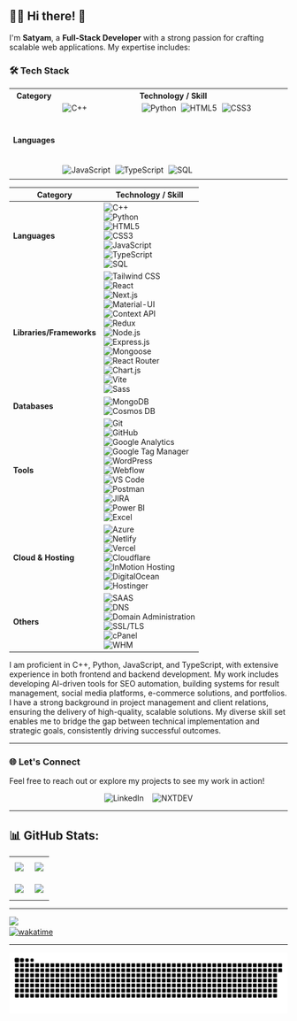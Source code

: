 ## 👨‍💻 Hi there! 👋

I'm **Satyam**, a **Full-Stack Developer** with a strong passion for crafting scalable web applications. My expertise includes:

### 🛠️ Tech Stack


<table>
  <tr>
    <th>Category</th>
    <th>Technology / Skill</th>
  </tr>
  <tr>
    <td><strong>Languages</strong></td>
    <td>
      <img src="https://img.shields.io/badge/C%2B%2B-00599C?style=flat&logo=c%2B%2B&logoColor=white" alt="C++" style="margin: 0 95px 95px 0; display: inline-block;">
      <img src="https://img.shields.io/badge/Python-3776AB?style=flat&logo=python&logoColor=white" alt="Python" style="margin: 0 5px 5px 0; display: inline-block;">
      <img src="https://img.shields.io/badge/HTML5-E34F26?style=flat&logo=html5&logoColor=white" alt="HTML5" style="margin: 0 5px 5px 0; display: inline-block;">
      <img src="https://img.shields.io/badge/CSS3-1572B6?style=flat&logo=css3&logoColor=white" alt="CSS3" style="margin: 0 5px 5px 0; display: inline-block;">
      <img src="https://img.shields.io/badge/JavaScript-F7DF1E?style=flat&logo=javascript&logoColor=black" alt="JavaScript" style="margin: 0 5px 5px 0; display: inline-block;">
      <img src="https://img.shields.io/badge/TypeScript-007ACC?style=flat&logo=typescript&logoColor=white" alt="TypeScript" style="margin: 0 5px 5px 0; display: inline-block;">
      <img src="https://img.shields.io/badge/SQL-4479A1?style=flat&logo=postgresql&logoColor=white" alt="SQL" style="margin: 0 0 5px 0; display: inline-block;">
    </td>
  </tr>
</table>




  
  | **Category**  | **Technology / Skill**                                                                                                                  |
  |---------------|----------------------------------------------------------------------------------------------------------------------------------|
  | **Languages** | <div class="margin-right: 10px; display:inline-block;">![C++](https://img.shields.io/badge/C%2B%2B-00599C?style=flat&logo=c%2B%2B&logoColor=white)</div> <div class="margin-right: 10px; display:inline-block;">![Python](https://img.shields.io/badge/Python-3776AB?style=flat&logo=python&logoColor=white)</div> <div class="margin-right: 10px; display:inline-block;">![HTML5](https://img.shields.io/badge/HTML5-E34F26?style=flat&logo=html5&logoColor=white)</div> <div class="margin-right: 10px; display:inline-block;">![CSS3](https://img.shields.io/badge/CSS3-1572B6?style=flat&logo=css3&logoColor=white)</div> <div class="margin-right: 10px; display:inline-block;">![JavaScript](https://img.shields.io/badge/JavaScript-F7DF1E?style=flat&logo=javascript&logoColor=black)</div> <div class="margin-right: 10px; display:inline-block;">![TypeScript](https://img.shields.io/badge/TypeScript-007ACC?style=flat&logo=typescript&logoColor=white)</div> <div class="margin-right: 10px; display:inline-block;">![SQL](https://img.shields.io/badge/SQL-4479A1?style=flat&logo=postgresql&logoColor=white)</div> |
  | **Libraries/Frameworks** | <div class="margin-right: 10px; display:inline-block;">![Tailwind CSS](https://img.shields.io/badge/Tailwind_CSS-38B2AC?style=flat&logo=tailwind-css&logoColor=white)</div> <div class="margin-right: 10px; display:inline-block;">![React](https://img.shields.io/badge/React-61DAFB?style=flat&logo=react&logoColor=black)</div> <div class="margin-right: 10px; display:inline-block;">![Next.js](https://img.shields.io/badge/Next.js-000000?style=flat&logo=next.js&logoColor=white)</div> <div class="margin-right: 10px; display:inline-block;">![Material-UI](https://img.shields.io/badge/Material--UI-0081CB?style=flat&logo=mui&logoColor=white)</div> <div class="margin-right: 10px; display:inline-block;">![Context API](https://img.shields.io/badge/Context_API-61DAFB?style=flat&logo=react&logoColor=black)</div> <div class="margin-right: 10px; display:inline-block;">![Redux](https://img.shields.io/badge/Redux-764ABC?style=flat&logo=redux&logoColor=white)</div> <div class="margin-right: 10px; display:inline-block;">![Node.js](https://img.shields.io/badge/Node.js-339933?style=flat&logo=node.js&logoColor=white)</div> <div class="margin-right: 10px; display:inline-block;">![Express.js](https://img.shields.io/badge/Express.js-000000?style=flat&logo=express&logoColor=white)</div> <div class="margin-right: 10px; display:inline-block;">![Mongoose](https://img.shields.io/badge/Mongoose-880000?style=flat&logo=mongoose&logoColor=white)</div> <div class="margin-right: 10px; display:inline-block;">![React Router](https://img.shields.io/badge/React_Router-CA4245?style=flat&logo=react-router&logoColor=white)</div> <div class="margin-right: 10px; display:inline-block;">![Chart.js](https://img.shields.io/badge/Chart.js-FF6384?style=flat&logo=chartdotjs&logoColor=white)</div> <div class="margin-right: 10px; display:inline-block;">![Vite](https://img.shields.io/badge/Vite-646CFF?style=flat&logo=vite&logoColor=white)</div> <div class="margin-right: 10px; display:inline-block;">![Sass](https://img.shields.io/badge/Sass-CC6699?style=flat&logo=sass&logoColor=white)</div> |
  | **Databases** | <div class="margin-right: 10px; display:inline-block;">![MongoDB](https://img.shields.io/badge/MongoDB-47A248?style=flat&logo=mongodb&logoColor=white)</div> <div class="margin-right: 10px; display:inline-block;">![Cosmos DB](https://img.shields.io/badge/Cosmos_DB-0078D4?style=flat&logo=microsoft-azure&logoColor=white)</div> |
  | **Tools** | <div class="margin-right: 10px; display:inline-block;">![Git](https://img.shields.io/badge/Git-F05032?style=flat&logo=git&logoColor=white)</div> <div class="margin-right: 10px; display:inline-block;">![GitHub](https://img.shields.io/badge/GitHub-181717?style=flat&logo=github&logoColor=white)</div> <div class="margin-right: 10px; display:inline-block;">![Google Analytics](https://img.shields.io/badge/Google_Analytics-E37400?style=flat&logo=google-analytics&logoColor=white)</div> <div class="margin-right: 10px; display:inline-block;">![Google Tag Manager](https://img.shields.io/badge/Google_Tag_Manager-246FDB?style=flat&logo=google-tag-manager&logoColor=white)</div> <div class="margin-right: 10px; display:inline-block;">![WordPress](https://img.shields.io/badge/WordPress-21759B?style=flat&logo=wordpress&logoColor=white)</div> <div class="margin-right: 10px; display:inline-block;">![Webflow](https://img.shields.io/badge/Webflow-4353FF?style=flat&logo=webflow&logoColor=white)</div> <div class="margin-right: 10px; display:inline-block;">![VS Code](https://img.shields.io/badge/VS_Code-007ACC?style=flat&logo=visual-studio-code&logoColor=white)</div> <div class="margin-right: 10px; display:inline-block;">![Postman](https://img.shields.io/badge/Postman-FF6C37?style=flat&logo=postman&logoColor=white)</div> <div class="margin-right: 10px; display:inline-block;">![JIRA](https://img.shields.io/badge/JIRA-0052CC?style=flat&logo=jira&logoColor=white)</div> <div class="margin-right: 10px; display:inline-block;">![Power BI](https://img.shields.io/badge/Power_BI-F2C811?style=flat&logo=power-bi&logoColor=black)</div> <div class="margin-right: 10px; display:inline-block;">![Excel](https://img.shields.io/badge/Excel-217346?style=flat&logo=microsoft-excel&logoColor=white)</div> |
  | **Cloud & Hosting** | <div class="margin-right: 10px; display:inline-block;">![Azure](https://img.shields.io/badge/Azure-0078D4?style=flat&logo=microsoft-azure&logoColor=white)</div> <div class="margin-right: 10px; display:inline-block;">![Netlify](https://img.shields.io/badge/Netlify-00C7B7?style=flat&logo=netlify&logoColor=white)</div> <div class="margin-right: 10px; display:inline-block;">![Vercel](https://img.shields.io/badge/Vercel-000000?style=flat&logo=vercel&logoColor=white)</div> <div class="margin-right: 10px; display:inline-block;">![Cloudflare](https://img.shields.io/badge/Cloudflare-F38020?style=flat&logo=cloudflare&logoColor=white)</div> <div class="margin-right: 10px; display:inline-block;">![InMotion Hosting](https://img.shields.io/badge/InMotion-DC1229?style=flat&logo=InMotion&logoColor=white)</div> <div class="margin-right: 10px; display:inline-block;">![DigitalOcean](https://img.shields.io/badge/DigitalOcean-0080FF?style=flat&logo=digitalocean&logoColor=white)</div> <div class="margin-right: 10px; display:inline-block;">![Hostinger](https://img.shields.io/badge/Hostinger-5333ED?style=flat&logo=hostinger&logoColor=white)</div> |
  | **Others** | <div class="margin-right: 10px; display:inline-block;">![SAAS](https://img.shields.io/badge/SAAS-00A99D?style=flat&logo=saas&logoColor=white)</div> <div class="margin-right: 10px; display:inline-block;">![DNS](https://img.shields.io/badge/DNS-0088CC?style=flat&logo=dns&logoColor=white)</div> <div class="margin-right: 10px; display:inline-block;">![Domain Administration](https://img.shields.io/badge/Domain_Administration-006400?style=flat&logo=internet-explorer&logoColor=white)</div> <div class="margin-right: 10px; display:inline-block;">![SSL/TLS](https://img.shields.io/badge/SSL/TLS-0082C9?style=flat&logo=let's-encrypt&logoColor=white)</div> <div class="margin-right: 10px; display:inline-block;">![cPanel](https://img.shields.io/badge/cPanel-FF6C2C?style=flat&logo=cpanel&logoColor=white)</div> <div class="margin-right: 10px; display:inline-block;">![WHM](https://img.shields.io/badge/WHM-29A3CC?style=flat&logo=whm&logoColor=white)</div> |
  
I am proficient in C++, Python, JavaScript, and TypeScript, with extensive experience in both frontend and backend development. My work includes developing AI-driven tools for SEO automation, building systems for result management, social media platforms, e-commerce solutions, and portfolios. I have a strong background in project management and client relations, ensuring the delivery of high-quality, scalable solutions. My diverse skill set enables me to bridge the gap between technical implementation and strategic goals, consistently driving successful outcomes.


---


### 🌐 Let's Connect

Feel free to reach out or explore my projects to see my work in action!

<p align="center">
  <a href="https://www.linkedin.com/in/godspeed03" style="text-decoration:none;">
    <img src="https://img.shields.io/badge/linkedin-%230077B5.svg?style=for-the-badge&logo=Linkedin&logoColor=white" alt="LinkedIn">
  </a>
  &nbsp;&nbsp;
  <a href="https://nxtdev.in" style="text-decoration:none;">
    <img src="https://img.shields.io/badge/Nxtdev-%239146FF.svg?style=for-the-badge&logo=Twitch&logoColor=white" alt="NXTDEV">
  </a>
</p>

---

## 📊 GitHub Stats:

<table>
  <tr>
    <td style="padding: 10px; min-height: 200px;">
      <img src="https://github-readme-streak-stats.herokuapp.com/?user=godspeed-03&theme=midnight-purple&hide_border=false"/>
    </td>
    <td style="padding: 10px; min-height: 200px;">
      <img src="https://github-readme-stats.vercel.app/api?username=godspeed-03&show_icons=true&theme=vision-friendly-dark&hide=contribs&hide_border=false&include_all_commits=true&count_private=true"/>
    </td>
  </tr>
  <tr>
    <td style="padding: 10px; min-height: 200px;">
      <img src="https://github-readme-stats.vercel.app/api/wakatime?username=godspeed03&layout=compact&theme=neon"/>
    </td>
    <td style="padding: 10px; min-height: 200px;">
      <img src="https://github-readme-stats.vercel.app/api/top-langs/?username=godspeed-03&layout=compact&theme=chartreuse-dark"/>
    </td>
  </tr>
</table>

---
![](https://visitcount.itsvg.in/api?id=godspeed-03&label=Profile%20Views&pretty=true)
<br/>
[![wakatime](https://wakatime.com/badge/user/d9eddcfd-8a78-4188-b6d9-6d0af2abf114.svg)](https://wakatime.com/@d9eddcfd-8a78-4188-b6d9-6d0af2abf114)

---
<img src="https://raw.githubusercontent.com/godspeed-03/godspeed-03/output/snake.svg" alt="Snake animation" />


<!-- ![](https://github-readme-stats.vercel.app/api/top-langs/?username=godspeed-03&layout=compact&theme=chartreuse-dark) -->
